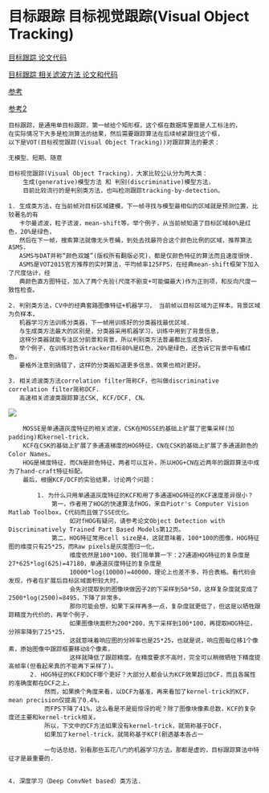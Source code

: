 # 目标跟踪 目标视觉跟踪(Visual Object Tracking)
[目标跟踪 论文代码](https://github.com/foolwood/benchmark_results)

[目标跟踪 相关滤波方法 论文和代码](https://github.com/HEscop/TBCF)

[参考](https://github.com/Ewenwan/MVision/tree/master/3D_Object_Detection/Object_Tracking)

[参考2](https://www.zhihu.com/question/26493945/answer/156025576)

    目标跟踪，是通用单目标跟踪，第一帧给个矩形框，这个框在数据库里面是人工标注的，
    在实际情况下大多是检测算法的结果，然后需要跟踪算法在后续帧紧跟住这个框，
    以下是VOT(目标视觉跟踪(Visual Object Tracking))对跟踪算法的要求：
    
    无模型、短期、随意
    
    目标视觉跟踪(Visual Object Tracking)，大家比较公认分为两大类：
        生成(generative)模型方法 和 判别(discriminative)模型方法，
        目前比较流行的是判别类方法，也叫检测跟踪tracking-by-detection。
        
    1. 生成类方法，在当前帧对目标区域建模，下一帧寻找与模型最相似的区域就是预测位置，比较著名的有
       卡尔曼滤波，粒子滤波，mean-shift等。举个例子，从当前帧知道了目标区域80%是红色，20%是绿色，
       然后在下一帧，搜索算法就像无头苍蝇，到处去找最符合这个颜色比例的区域，推荐算法ASMS.
       ASMS与DAT并称“颜色双雄”(版权所有翻版必究)，都是仅颜色特征的算法而且速度很快.
       ASMS是VOT2015官方推荐的实时算法，平均帧率125FPS，在经典mean-shift框架下加入了尺度估计，经
       典颜色直方图特征，加入了两个先验(尺度不剧变+可能偏最大)作为正则项，和反向尺度一致性检查。
       
    2. 判别类方法，CV中的经典套路图像特征+机器学习， 当前帧以目标区域为正样本，背景区域为负样本，
       机器学习方法训练分类器，下一帧用训练好的分类器找最优区域.
       与生成类方法最大的区别是，分类器采用机器学习，训练中用到了背景信息，
       这样分类器就能专注区分前景和背景，所以判别类方法普遍都比生成类好。
       举个例子，在训练时告诉tracker目标80%是红色，20%是绿色，还告诉它背景中有橘红色，
       要格外注意别搞错了，这样的分类器知道更多信息，效果也相对更好。
       
    3. 相关滤波类方法correlation filter简称CF，也叫做discriminative correlation filter简称DCF.
       高速相关滤波类跟踪算法CSK, KCF/DCF, CN。
![](https://pic4.zhimg.com/80/v2-cd6759216ec7dc24a268978a7c950d23_hd.jpg)
        
        MOSSE是单通道灰度特征的相关滤波，CSK在MOSSE的基础上扩展了密集采样(加padding)和kernel-trick，
        KCF在CSK的基础上扩展了多通道梯度的HOG特征，CN在CSK的基础上扩展了多通道颜色的Color Names。
        HOG是梯度特征，而CN是颜色特征，两者可以互补，所以HOG+CN在近两年的跟踪算法中成为了hand-craft特征标配。
        最后，根据KCF/DCF的实验结果，讨论两个问题：
        
            1. 为什么只用单通道灰度特征的KCF和用了多通道HOG特征的KCF速度差异很小？
                第一，作者用了HOG的快速算法fHOG，来自Piotr's Computer Vision Matlab Toolbox，C代码而且做了SSE优化。
                     如对fHOG有疑问，请参考论文Object Detection with Discriminatively Trained Part Based Models第12页。
                第二，HOG特征常用cell size是4，这就意味着，100*100的图像，HOG特征图的维度只有25*25，而Raw pixels是灰度图归一化，
                     维度依然是100*100，我们简单算一下：27通道HOG特征的复杂度是27*625*log(625)=47180，单通道灰度特征的复杂度是
                     10000*log(10000)=40000，理论上也差不多，符合表格。看代码会发现，作者在扩展后目标区域面积较大时，
                     会先对提取到的图像块做因子2的下采样到50*50，这样复杂度就变成了2500*log(2500)=8495，下降了非常多。
                     那你可能会想，如果下采样再多一点，复杂度就更低了，但这是以牺牲跟踪精度为代价的，再举个例子，
                     如果图像块面积为200*200，先下采样到100*100，再提取HOG特征，分辨率降到了25*25，
                     这就意味着响应图的分辨率也是25*25，也就是说，响应图每位移1个像素，原始图像中跟踪框要移动8个像素，
                     这样就降低了跟踪精度。在精度要求不高时，完全可以稍微牺牲下精度提高帧率(但看起来真的不能再下采样了)。
          2. HOG特征的KCF和DCF哪个更好？大部分人都会认为KCF效果超过DCF，而且各属性的准确度都在DCF之上，
              然而，如果换个角度来看，以DCF为基准，再来看加了kernel-trick的KCF，mean precision仅提高了0.4%，
              而FPS下降了41%，这么看是不是挺惊讶的呢？除了图像块像素总数，KCF的复杂度还主要和kernel-trick相关。
              所以，下文中的CF方法如果没有kernel-trick，就简称基于DCF，
              如果加了kernel-trick，就简称基于KCF(剧透基本各占一
              
              一句话总结，别看那些五花八门的机器学习方法，那都是虚的，目标跟踪算法中特征才是最重要的.
              
              
    4. 深度学习（Deep ConvNet based）类方法.
 
    
